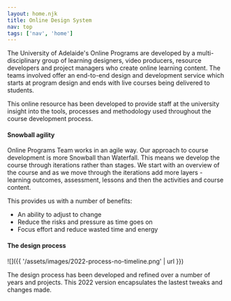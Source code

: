 ```yaml
---
layout: home.njk
title: Online Design System
nav: top
tags: ['nav', 'home']
---
```


The University of Adelaide's Online Programs are developed by a multi-disciplinary group of learning designers, video producers, resource developers and project managers who create online learning content. The teams involved offer an end-to-end design and development service which starts at program design and ends with live courses being delivered to students. 

This online resource has been developed to provide staff at the university insight into the tools, processes and methodology used throughout the course development process.

<h4 class="adx-markup-section adx-primary">Snowball agility</h4> 

Online Programs Team works in an agile way. Our approach to course development is more Snowball than Waterfall. This means we develop the course through iterations rather than stages. We start with an overview of the course and as we move through the iterations add more layers - learning outcomes, assessment, lessons and then the activities and course content. 

This provides us with a number of benefits:
- An ability to adjust to change
- Reduce the risks and pressure as time goes on
- Focus effort and reduce wasted time and energy

<h4 class="adx-markup-section adx-primary">The design process</h4> 

![]({{ '/assets/images/2022-process-no-timeline.png' | url }})

The design process has been developed and refined over a number of years and projects. This 2022 version encapsulates the lastest tweaks and changes made. 
